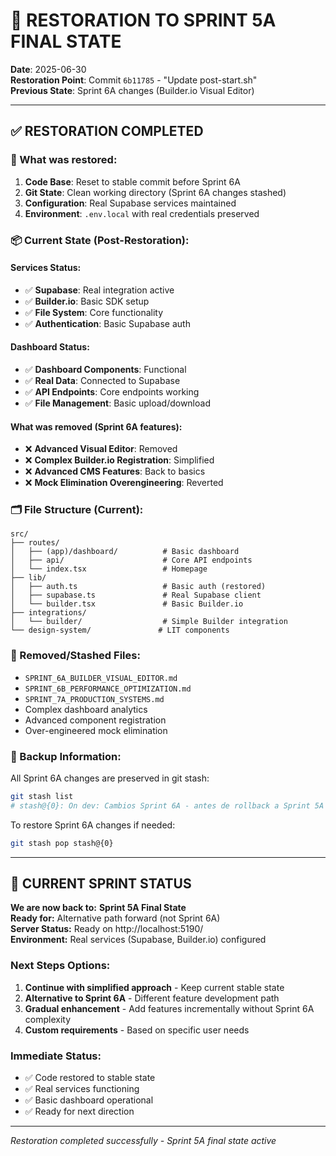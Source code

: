 # 🔄 RESTORATION TO SPRINT 5A FINAL STATE

**Date**: 2025-06-30  
**Restoration Point**: Commit `6b11785` - "Update post-start.sh"  
**Previous State**: Sprint 6A changes (Builder.io Visual Editor)  

---

## ✅ RESTORATION COMPLETED

### **🎯 What was restored:**

1. **Code Base**: Reset to stable commit before Sprint 6A
2. **Git State**: Clean working directory (Sprint 6A changes stashed)
3. **Configuration**: Real Supabase services maintained
4. **Environment**: `.env.local` with real credentials preserved

### **📦 Current State (Post-Restoration):**

#### **Services Status:**
- ✅ **Supabase**: Real integration active
- ✅ **Builder.io**: Basic SDK setup
- ✅ **File System**: Core functionality
- ✅ **Authentication**: Basic Supabase auth

#### **Dashboard Status:**
- ✅ **Dashboard Components**: Functional
- ✅ **Real Data**: Connected to Supabase
- ✅ **API Endpoints**: Core endpoints working
- ✅ **File Management**: Basic upload/download

#### **What was removed (Sprint 6A features):**
- ❌ **Advanced Visual Editor**: Removed
- ❌ **Complex Builder.io Registration**: Simplified
- ❌ **Advanced CMS Features**: Back to basics
- ❌ **Mock Elimination Overengineering**: Reverted

### **🗂️ File Structure (Current):**

```
src/
├── routes/
│   ├── (app)/dashboard/          # Basic dashboard
│   ├── api/                      # Core API endpoints
│   └── index.tsx                 # Homepage
├── lib/
│   ├── auth.ts                   # Basic auth (restored)
│   ├── supabase.ts               # Real Supabase client
│   └── builder.tsx               # Basic Builder.io
├── integrations/
│   └── builder/                  # Simple Builder integration
└── design-system/               # LIT components
```

### **🚫 Removed/Stashed Files:**
- `SPRINT_6A_BUILDER_VISUAL_EDITOR.md`
- `SPRINT_6B_PERFORMANCE_OPTIMIZATION.md`
- `SPRINT_7A_PRODUCTION_SYSTEMS.md`
- Complex dashboard analytics
- Advanced component registration
- Over-engineered mock elimination

### **💾 Backup Information:**

All Sprint 6A changes are preserved in git stash:
```bash
git stash list
# stash@{0}: On dev: Cambios Sprint 6A - antes de rollback a Sprint 5A final
```

To restore Sprint 6A changes if needed:
```bash
git stash pop stash@{0}
```

---

## 🎯 **CURRENT SPRINT STATUS**

**We are now back to:** **Sprint 5A Final State**  
**Ready for:** Alternative path forward (not Sprint 6A)  
**Server Status:** Ready on http://localhost:5190/  
**Environment:** Real services (Supabase, Builder.io) configured  

### **Next Steps Options:**

1. **Continue with simplified approach** - Keep current stable state
2. **Alternative to Sprint 6A** - Different feature development path  
3. **Gradual enhancement** - Add features incrementally without Sprint 6A complexity
4. **Custom requirements** - Based on specific user needs

### **Immediate Status:**
- ✅ Code restored to stable state
- ✅ Real services functioning  
- ✅ Basic dashboard operational
- ✅ Ready for next direction

---
*Restoration completed successfully - Sprint 5A final state active*